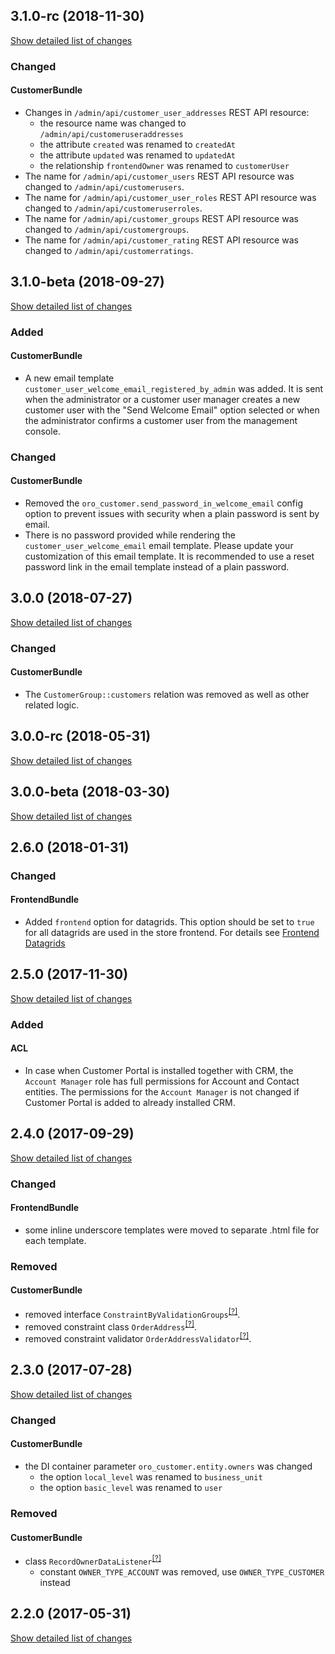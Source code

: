 ## 3.1.0-rc (2018-11-30)
[Show detailed list of changes](incompatibilities-3-1-rc.md)

### Changed
#### CustomerBundle
* Changes in `/admin/api/customer_user_addresses` REST API resource:
    - the resource name was changed to `/admin/api/customeruseraddresses`
    - the attribute `created` was renamed to `createdAt`
    - the attribute `updated` was renamed to `updatedAt`
    - the relationship `frontendOwner` was renamed to `customerUser`
* The name for `/admin/api/customer_users` REST API resource was changed to `/admin/api/customerusers`.
* The name for `/admin/api/customer_user_roles` REST API resource was changed to `/admin/api/customeruserroles`.
* The name for `/admin/api/customer_groups` REST API resource was changed to `/admin/api/customergroups`.
* The name for `/admin/api/customer_rating` REST API resource was changed to `/admin/api/customerratings`.

## 3.1.0-beta (2018-09-27)
[Show detailed list of changes](incompatibilities-3-1-beta.md)

### Added
#### CustomerBundle
* A new email template `customer_user_welcome_email_registered_by_admin` was added. It is sent when the administrator or a customer user manager creates a new customer user with the "Send Welcome Email" option selected or when the administrator confirms a customer user from the management console.

### Changed
#### CustomerBundle
* Removed the `oro_customer.send_password_in_welcome_email` config option to prevent issues with security when a plain password is sent by email.
* There is no password provided while rendering the `customer_user_welcome_email` email template. Please update your customization of this email template. It is recommended to use a reset password link in the email template instead of a plain password.

## 3.0.0 (2018-07-27)
[Show detailed list of changes](incompatibilities-3-0.md)
### Changed
#### CustomerBundle
* The `CustomerGroup::customers` relation was removed as well as other related logic.

## 3.0.0-rc (2018-05-31)
[Show detailed list of changes](incompatibilities-3-0-rc.md)

## 3.0.0-beta (2018-03-30)
[Show detailed list of changes](incompatibilities-3-0-beta.md)

## 2.6.0 (2018-01-31)

### Changed
#### FrontendBundle
* Added `frontend` option for datagrids. This option should be set to `true` for all datagrids are used in the store frontend. For details see [Frontend Datagrids](./src/Oro/Bundle/FrontendBundle/Resources/doc/frontend-access.md#frontend-datagrids)

## 2.5.0 (2017-11-30)
[Show detailed list of changes](incompatibilities-2-5.md)
### Added
#### ACL
* In case when Customer Portal is installed together with CRM, the `Account Manager` role has full permissions for Account and Contact entities. The permissions for the `Account Manager` is not changed if Customer Portal is added to already installed CRM.

## 2.4.0 (2017-09-29)
[Show detailed list of changes](incompatibilities-2-4.md)

### Changed
#### FrontendBundle
* some inline underscore templates were moved to separate .html file for each template.
### Removed
#### CustomerBundle
* removed interface `ConstraintByValidationGroups`<sup>[[?]](https://github.com/oroinc/customer-portal/tree/2.4.0/src/Oro/Bundle/OrderBundle/Validator/Constraints/ConstraintByValidationGroups.php "Oro\Bundle\OrderBundle\Validator\Constraints\ConstraintByValidationGroups")</sup>.
* removed constraint class `OrderAddress`<sup>[[?]](https://github.com/oroinc/customer-portal/tree/2.4.0/src/Oro/Bundle/OrderBundle/Validator/Constraints/OrderAddress.php "Oro\Bundle\OrderBundle\Validator\Constraints\OrderAddress")</sup>.
* removed constraint validator `OrderAddressValidator`<sup>[[?]](https://github.com/oroinc/customer-portal/tree/2.4.0/src/Oro/Bundle/OrderBundle/Validator/Constraints/OrderAddressValidator.php "Oro\Bundle\OrderBundle\Validator\Constraints\OrderAddressValidator")</sup>.
## 2.3.0 (2017-07-28)
[Show detailed list of changes](incompatibilities-2-3.md)
### Changed
#### CustomerBundle
* the DI container parameter `oro_customer.entity.owners` was changed
    - the option `local_level` was renamed to `business_unit`
    - the option `basic_level` was renamed to `user`
### Removed
#### CustomerBundle
* class `RecordOwnerDataListener`<sup>[[?]](https://github.com/oroinc/customer-portal/tree/2.3.0/src/Oro/Bundle/CustomerBundle/EventListener/RecordOwnerDataListener.php "Oro\Bundle\CustomerBundle\EventListener\RecordOwnerDataListener")</sup>
    - constant `OWNER_TYPE_ACCOUNT` was removed, use `OWNER_TYPE_CUSTOMER` instead
## 2.2.0 (2017-05-31)
[Show detailed list of changes](incompatibilities-2-2.md)
